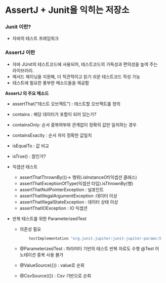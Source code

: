 # AssertJ + Junit을 익히는 저장소

### Junit 이란?
* 자바의 테스트 프레임워크 

### AssertJ 이란 
* 자바 JUnit의 테스트코드에 사용되어, 테스트코드의 가독성과 편의성을 높여 주는 라이브러리.
* 메서드 체이닝을 지원해, 더 직관적이고 읽기 쉬운 테스트코드 작성 가능
* 테스트에 필요한 풍부한 메소드들을 제공함

**AssertJ 의 주요 메소드**

* assertThat("테스트 오브젝트") : 테스트할 오브젝트를 정의

* contains : 해당 데이터가 포함이 되어 있는가?
* containsOnly: 순서 중복여부와 관계없이 정확히 값만 일치하는 경우
* containsExactly : 순서 까지 정확한 값일치
* isEqualTo : 값 비교  
* isTrue() : 참인가?



* 익셉션 테스트 
  * assertThatThrownBy(()-> 행위).isInstanceOf(익셉션 클래스)
  * assertThatExceptionOfType(익셉션 타입).isThrownBy(행)
  * assertThatNullPointerException : 널포인트
  * assertThatIllegalArgumentException :데이터 이상
  * assertThatIllegalStateException : 데이터 상태 이상
  * assertThatIOException : IO 익셉션 


* 반복 테스트를 위한 ParameterizedTest 
  * 의존성 필요 
    ```groovy
        testImplementation "org.junit.jupiter:junit-jupiter-params:5.7.0"
    ```

  * @ParameterizedTest : 파라미터 기반의 테스트 반복 자로도 수행 @Test 어노테이션 중복 사용 불가
  * @ValueSource({}) : value로 순회
  * @CsvSource({}) : Csv 기반으로 순회 
  







    

